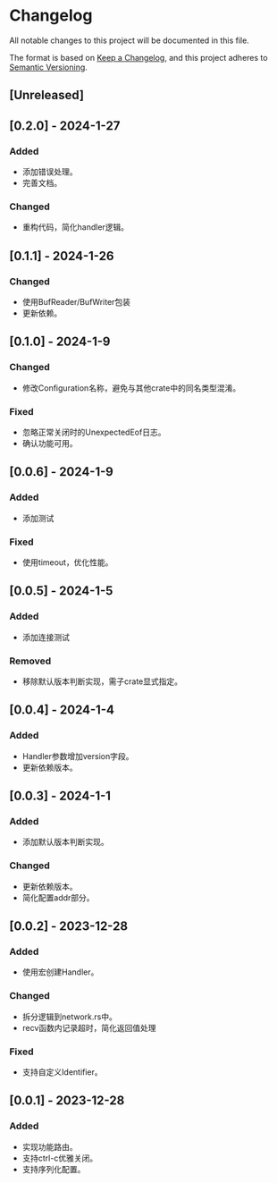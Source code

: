 # Changelog

All notable changes to this project will be documented in this file.

The format is based on [Keep a Changelog](https://keepachangelog.com/en/1.0.0/),
and this project adheres to [Semantic Versioning](https://semver.org/spec/v2.0.0.html).

## [Unreleased]

## [0.2.0] - 2024-1-27

### Added

* 添加错误处理。
* 完善文档。

### Changed

* 重构代码，简化handler逻辑。

## [0.1.1] - 2024-1-26

### Changed

* 使用BufReader/BufWriter包装
* 更新依赖。

## [0.1.0] - 2024-1-9

### Changed

* 修改Configuration名称，避免与其他crate中的同名类型混淆。

### Fixed

* 忽略正常关闭时的UnexpectedEof日志。
* 确认功能可用。

## [0.0.6] - 2024-1-9

### Added

* 添加测试

### Fixed

* 使用timeout，优化性能。

## [0.0.5] - 2024-1-5

### Added

* 添加连接测试

### Removed

* 移除默认版本判断实现，需子crate显式指定。

## [0.0.4] - 2024-1-4

### Added

* Handler参数增加version字段。
* 更新依赖版本。

## [0.0.3] - 2024-1-1

### Added

* 添加默认版本判断实现。

### Changed

* 更新依赖版本。
* 简化配置addr部分。

## [0.0.2] - 2023-12-28

### Added

* 使用宏创建Handler。

### Changed

* 拆分逻辑到network.rs中。
* recv函数内记录超时，简化返回值处理

### Fixed

* 支持自定义Identifier。

## [0.0.1] - 2023-12-28

### Added

* 实现功能路由。
* 支持ctrl-c优雅关闭。
* 支持序列化配置。
